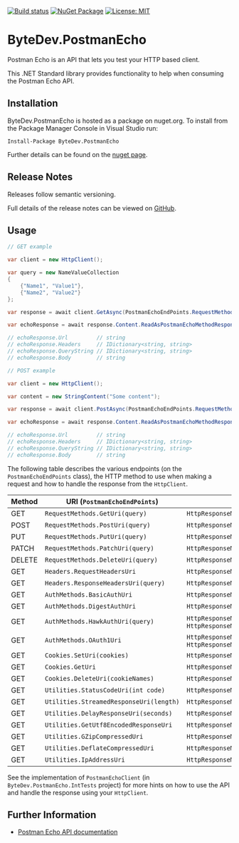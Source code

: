[![Build status](https://ci.appveyor.com/api/projects/status/github/bytedev/ByteDev.PostmanEcho?branch=master&svg=true)](https://ci.appveyor.com/project/bytedev/ByteDev-PostmanEcho/branch/master)
[![NuGet Package](https://img.shields.io/nuget/v/ByteDev.PostmanEcho.svg)](https://www.nuget.org/packages/ByteDev.PostmanEcho)
[![License: MIT](https://img.shields.io/badge/License-MIT-green.svg)](https://github.com/ByteDev/ByteDev.PostmanEcho/blob/master/LICENSE)

# ByteDev.PostmanEcho

Postman Echo is an API that lets you test your HTTP based client.

This .NET Standard library provides functionality to help when consuming the Postman Echo API.

## Installation

ByteDev.PostmanEcho is hosted as a package on nuget.org.  To install from the Package Manager Console in Visual Studio run:

`Install-Package ByteDev.PostmanEcho`

Further details can be found on the [nuget page](https://www.nuget.org/packages/ByteDev.PostmanEcho/).

## Release Notes

Releases follow semantic versioning.

Full details of the release notes can be viewed on [GitHub](https://github.com/ByteDev/ByteDev.PostmanEcho/blob/master/docs/RELEASE-NOTES.md).

## Usage

```csharp
// GET example

var client = new HttpClient();

var query = new NameValueCollection
{
    {"Name1", "Value1"}, 
    {"Name2", "Value2"}
};

var response = await client.GetAsync(PostmanEchoEndPoints.RequestMethods.GetUri(query));

var echoResponse = await response.Content.ReadAsPostmanEchoMethodResponseAsync();

// echoResponse.Url         // string
// echoResponse.Headers     // IDictionary<string, string>
// echoResponse.QueryString // IDictionary<string, string>
// echoResponse.Body        // string
```

```csharp
// POST example

var client = new HttpClient();

var content = new StringContent("Some content");

var response = await client.PostAsync(PostmanEchoEndPoints.RequestMethods.PostUri, content);

var echoResponse = await response.Content.ReadAsPostmanEchoMethodResponseAsync();

// echoResponse.Url         // string
// echoResponse.Headers     // IDictionary<string, string>
// echoResponse.QueryString // IDictionary<string, string>
// echoResponse.Body        // string
```

The following table describes the various endpoints (on the `PostmanEchoEndPoints` class), the HTTP method to use when making a request and how to handle the response from the `HttpClient`.

| Method | URI (`PostmanEchoEndPoints`) | Response Handler |
| --- | --- | --- |
| GET | `RequestMethods.GetUri(query)` | `HttpResponseMessage.Content.ReadAsPostmanEchoMethodResponseAsync()`
| POST | `RequestMethods.PostUri(query)` | `HttpResponseMessage.Content.ReadAsPostmanEchoMethodResponseAsync()`
| PUT | `RequestMethods.PutUri(query)` | `HttpResponseMessage.Content.ReadAsPostmanEchoMethodResponseAsync()`
| PATCH | `RequestMethods.PatchUri(query)` | `HttpResponseMessage.Content.ReadAsPostmanEchoMethodResponseAsync()`
| DELETE | `RequestMethods.DeleteUri(query)` | `HttpResponseMessage.Content.ReadAsPostmanEchoMethodResponseAsync()`
| GET | `Headers.RequestHeadersUri` | `HttpResponseMessage.Content.ReadAsPostmanEchoMethodResponseAsync()`
| GET | `Headers.ResponseHeadersUri(query)` | `HttpResponseMessage.Content.ReadAsPostmanEchoResponseHeadersAsync()`
| GET | `AuthMethods.BasicAuthUri` | `HttpResponseMessage.StatusCode`
| GET | `AuthMethods.DigestAuthUri` | `HttpResponseMessage.StatusCode`
| GET | `AuthMethods.HawkAuthUri(query)` | `HttpResponseMessage.StatusCode` and `HttpResponseMessage.Content.ReadIsHawkAuthSuccessfulAsync()`
| GET | `AuthMethods.OAuth1Uri` | `HttpResponseMessage.StatusCode` and `HttpResponseMessage.Content.ReadAsPostmanEchoOAuth1FailureResponseAsync()`
| GET | `Cookies.SetUri(cookies)` | `HttpResponseMessage.Content.ReadAsPostmanEchoCookiesResponseAsync()`
| GET | `Cookies.GetUri` | `HttpResponseMessage.Content.ReadAsPostmanEchoCookiesResponseAsync()`
| GET | `Cookies.DeleteUri(cookieNames)` | `HttpResponseMessage.Content.ReadAsPostmanEchoCookiesResponseAsync()`
| GET | `Utilities.StatusCodeUri(int code)` | `HttpResponseMessage.StatusCode`
| GET | `Utilities.StreamedResponseUri(length)` | `HttpResponseMessage`
| GET | `Utilities.DelayResponseUri(seconds)` | `HttpResponseMessage`
| GET | `Utilities.GetUtf8EncodedResponseUri` | `HttpResponseMessage.Content.ReadAsStringAsync()`
| GET | `Utilities.GZipCompressedUri` | `HttpResponseMessage.Content.ReadAsPostmanEchoGZipResponseAsync()`
| GET | `Utilities.DeflateCompressedUri` | `HttpResponseMessage.Content.ReadAsPostmanEchoDeflateResponseAsync()`
| GET | `Utilities.IpAddressUri` | `HttpResponseMessage.Content.ReadAsPostmanEchoIpAddressAsync()`

See the implementation of `PostmanEchoClient` (in `ByteDev.PostmanEcho.IntTests` project) for more hints on how to use the API and handle the response using your `HttpClient`.

## Further Information

- [Postman Echo API documentation](https://docs.postman-echo.com/)

